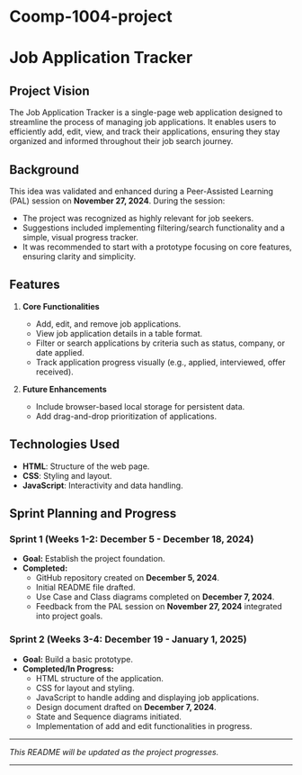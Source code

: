 # Coomp-1004-project
# Job Application Tracker

## Project Vision
The Job Application Tracker is a single-page web application designed to streamline the process of managing job applications. It enables users to efficiently add, edit, view, and track their applications, ensuring they stay organized and informed throughout their job search journey.

## Background
This idea was validated and enhanced during a Peer-Assisted Learning (PAL) session on **November 27, 2024**. During the session:
- The project was recognized as highly relevant for job seekers.
- Suggestions included implementing filtering/search functionality and a simple, visual progress tracker.
- It was recommended to start with a prototype focusing on core features, ensuring clarity and simplicity.

## Features
1. **Core Functionalities**
   - Add, edit, and remove job applications.
   - View job application details in a table format.
   - Filter or search applications by criteria such as status, company, or date applied.
   - Track application progress visually (e.g., applied, interviewed, offer received).

2. **Future Enhancements**
   - Include browser-based local storage for persistent data.
   - Add drag-and-drop prioritization of applications.

## Technologies Used
- **HTML**: Structure of the web page.
- **CSS**: Styling and layout.
- **JavaScript**: Interactivity and data handling.

## Sprint Planning and Progress

### Sprint 1 (Weeks 1-2: December 5 - December 18, 2024)
- **Goal:** Establish the project foundation.
- **Completed:**
  - GitHub repository created on **December 5, 2024**.
  - Initial README file drafted.
  - Use Case and Class diagrams completed on **December 7, 2024**.
  - Feedback from the PAL session on **November 27, 2024** integrated into project goals.

### Sprint 2 (Weeks 3-4: December 19 - January 1, 2025)
- **Goal:** Build a basic prototype.
- **Completed/In Progress:**
  - HTML structure of the application.
  - CSS for layout and styling.
  - JavaScript to handle adding and displaying job applications.
  - Design document drafted on **December 7, 2024**.
  - State and Sequence diagrams initiated.
  - Implementation of add and edit functionalities in progress.

---

*This README will be updated as the project progresses.*

---


